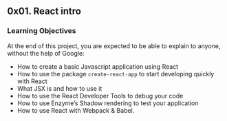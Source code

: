 ## 0x01. React intro

### Learning Objectives
At the end of this project, you are expected to be able to explain to anyone, without the help of Google:

- How to create a basic Javascript application using React
- How to use the package `create-react-app` to start developing quickly with React
- What JSX is and how to use it
- How to use the React Developer Tools to debug your code
- How to use Enzyme’s Shadow rendering to test your application
- How to use React with Webpack & Babel.